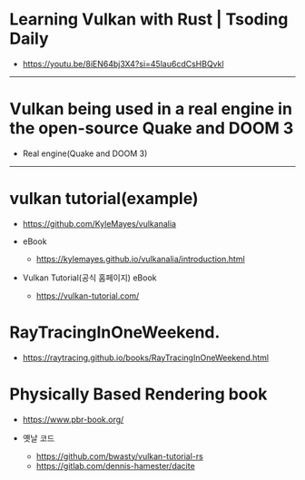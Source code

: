 # Learning Vulkan with Rust | Tsoding Daily
- https://youtu.be/8iEN64bj3X4?si=45lau6cdCsHBQvkl

<hr>

# Vulkan being used in a real engine in the open-source Quake and DOOM 3

- Real engine(Quake and DOOM 3)


<hr>

# vulkan tutorial(example)

- https://github.com/KyleMayes/vulkanalia

- eBook 
  - https://kylemayes.github.io/vulkanalia/introduction.html
  
- Vulkan Tutorial(공식 홈페이지) eBook
  - https://vulkan-tutorial.com/

# RayTracingInOneWeekend.

- https://raytracing.github.io/books/RayTracingInOneWeekend.html

# Physically Based Rendering book
- https://www.pbr-book.org/


- 옛날 코드 
  - https://github.com/bwasty/vulkan-tutorial-rs
  - https://gitlab.com/dennis-hamester/dacite
